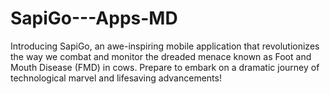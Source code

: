 # SapiGo---Apps-MD
Introducing SapiGo, an awe-inspiring mobile application that revolutionizes the way we combat and monitor the dreaded menace known as Foot and Mouth Disease (FMD) in cows. Prepare to embark on a dramatic journey of technological marvel and lifesaving advancements!
